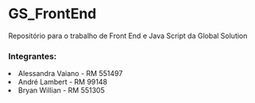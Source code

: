 # GS_FrontEnd
Repositório para o trabalho de Front End e Java Script da Global Solution

### Integrantes:
<li>Alessandra Vaiano - RM 551497</li>
<li>André Lambert - RM 99148</li>
<li>Bryan Willian - RM 551305</li>
